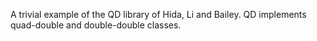 A trivial example of the QD library of Hida, Li and Bailey.
QD implements quad-double and double-double classes.
